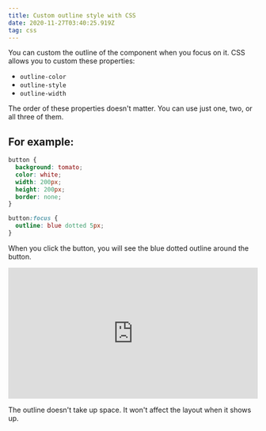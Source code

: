 ```yaml
---
title: Custom outline style with CSS
date: 2020-11-27T03:40:25.919Z
tag: css
---
```


You can custom the outline of the component when you focus on it. CSS allows you to custom these properties:

- `outline-color`
- `outline-style`
- `outline-width`

The order of these properties doesn't matter. You can use just one, two, or all three of them.

## For example:

```css
button {
  background: tomato;
  color: white;
  width: 200px;
  height: 200px;
  border: none;
}

button:focus {
  outline: blue dotted 5px;
}
```

When you click the button, you will see the blue dotted outline around the button.

<iframe height="265" style="width: 100%;" scrolling="no" title="Custom outline style " src="https://codepen.io/phongduong/embed/preview/KKgPvYO?height=265&theme-id=light&default-tab=css,result" frameborder="no" loading="lazy" allowtransparency="true" allowfullscreen="true">
  See the Pen <a href='https://codepen.io/phongduong/pen/KKgPvYO'>Custom outline style </a> by Phong Duong
  (<a href='https://codepen.io/phongduong'>@phongduong</a>) on <a href='https://codepen.io'>CodePen</a>.
</iframe>

The outline doesn't take up space. It won't affect the layout when it shows up.
